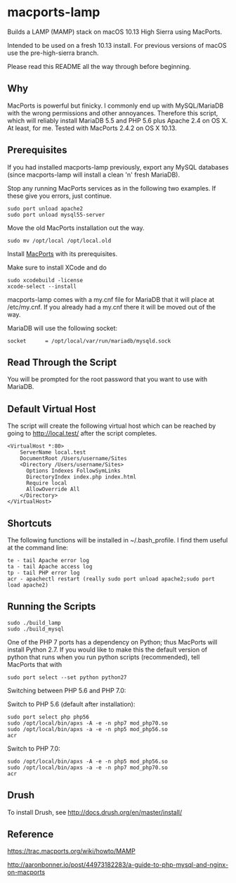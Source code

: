 macports-lamp
=============

Builds a LAMP (MAMP) stack on macOS 10.13 High Sierra using MacPorts.

Intended to be used on a fresh 10.13 install. For previous versions of macOS
use the pre-high-sierra branch.

Please read this README all the way through before beginning.

Why
---
MacPorts is powerful but finicky. I commonly end up with MySQL/MariaDB with
the wrong permissions and other annoyances. Therefore this script, which will
reliably install MariaDB 5.5 and PHP 5.6 plus Apache 2.4 on OS X. At least,
for me. Tested with MacPorts 2.4.2 on OS X 10.13.

Prerequisites
-------------
If you had installed macports-lamp previously, export any MySQL databases
(since macports-lamp will install a clean 'n' fresh MariaDB).

Stop any running MacPorts services as in the following two examples. If 
these give you errors, just continue.

```
sudo port unload apache2
sudo port unload mysql55-server
```

Move the old MacPorts installation out the way.

```
sudo mv /opt/local /opt/local.old
```

Install [MacPorts](http://www.macports.org/install.php) with its prerequisites.

Make sure to install XCode and do

```
sudo xcodebuild -license
xcode-select --install
```

macports-lamp comes with a my.cnf file for MariaDB that it will place at
/etc/my.cnf. If you already had a my.cnf there it will be moved out of the way.

MariaDB will use the following socket:

```
socket		= /opt/local/var/run/mariadb/mysqld.sock
```

Read Through the Script
-----------------------

You will be prompted for the root password that you want to use with MariaDB.

Default Virtual Host
--------------------

The script will create the following virtual host which can be reached by
going to http://local.test/ after the script completes.

```
<VirtualHost *:80>
    ServerName local.test
    DocumentRoot /Users/username/Sites
    <Directory /Users/username/Sites>
      Options Indexes FollowSymLinks
      DirectoryIndex index.php index.html
      Require local
      AllowOverride All
    </Directory>
</VirtualHost>
```

Shortcuts
---------

The following functions will be installed in ~/.bash_profile. I find them useful
at the command line:

```
te - tail Apache error log
ta - tail Apache access log
tp - tail PHP error log
acr - apachectl restart (really sudo port unload apache2;sudo port load apache2)
```

Running the Scripts
-------------------

```
sudo ./build_lamp
sudo ./build_mysql
```

One of the PHP 7 ports has a dependency on Python; thus MacPorts will install
Python 2.7. If you would like to make this the default version of python that
runs when you run python scripts (recommended), tell MacPorts that with

```
sudo port select --set python python27
```

Switching between PHP 5.6 and PHP 7.0:

Switch to PHP 5.6 (default after installation):
```
sudo port select php php56
sudo /opt/local/bin/apxs -A -e -n php7 mod_php70.so
sudo /opt/local/bin/apxs -a -e -n php5 mod_php56.so
acr
```

Switch to PHP 7.0:
```sudo port select php php70
sudo /opt/local/bin/apxs -A -e -n php5 mod_php56.so
sudo /opt/local/bin/apxs -a -e -n php7 mod_php70.so
acr

```

Drush
-----

To install Drush, see http://docs.drush.org/en/master/install/

Reference
---------
https://trac.macports.org/wiki/howto/MAMP

http://aaronbonner.io/post/44973182283/a-guide-to-php-mysql-and-nginx-on-macports

